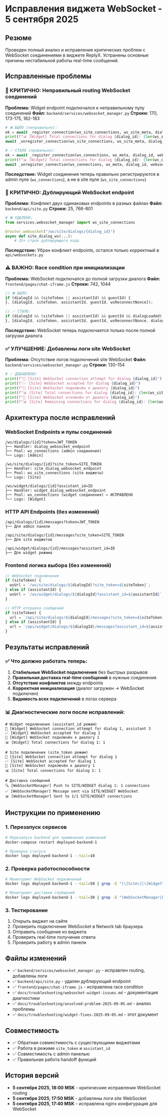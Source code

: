 # Исправления виджета WebSocket - 5 сентября 2025

## Резюме
Проведен полный анализ и исправление критических проблем с WebSocket соединениями в виджете ReplyX. Устранены основные причины нестабильной работы real-time сообщений.

## Исправленные проблемы

### 🚨 КРИТИЧНО: Неправильный routing WebSocket соединений
**Проблема:** Widget endpoint подключался к неправильному пулу соединений
**Файл:** `backend/services/websocket_manager.py`
**Строки:** 170, 173-175, 182-183

```python
# ❌ БЫЛО (неправильно):
ok = await _register_connection(ws_site_connections, ws_site_meta, dialog_id, websocket)
print(f"📊 [Widget] Total connections for dialog {dialog_id}: {len(ws_site_connections[dialog_id])}")
await _unregister_connection(ws_site_connections, ws_site_meta, dialog_id, websocket)

# ✅ СТАЛО (правильно):
ok = await _register_connection(ws_connections, ws_meta, dialog_id, websocket)  
print(f"📊 [Widget] Total connections for dialog {dialog_id}: {len(ws_connections[dialog_id])}")
await _unregister_connection(ws_connections, ws_meta, dialog_id, websocket)
```

**Последствие:** Widget соединения теперь правильно регистрируются в admin пуле (`ws_connections`), а не в site пуле (`ws_site_connections`)

### 🚨 КРИТИЧНО: Дублирующий WebSocket endpoint
**Проблема:** Конфликт двух одинаковых endpoints в разных файлах
**Файл:** `backend/api/site.py`
**Строки:** 25, 766-801

```python
# ❌ УДАЛЕНО:
from services.websocket_manager import ws_site_connections

@router.websocket("/ws/site/dialogs/{dialog_id}")
async def site_dialog_ws(...):
    # 35+ строк дублирующего кода
```

**Последствие:** Убран конфликт endpoints, остался только корректный в `api/websockets.py`

### ⚠️ ВАЖНО: Race condition при инициализации
**Проблема:** WebSocket подключался до полной загрузки диалога
**Файл:** `frontend/pages/chat-iframe.js` 
**Строки:** 742, 1044

```javascript
// ❌ БЫЛО:
if (dialogId && (siteToken || assistantId) && guestId) {
}, [dialogId, siteToken, assistantId, guestId, wsReconnectNonce]);

// ✅ СТАЛО:
if (dialogId && (siteToken || assistantId) && guestId && dialogLoaded) {
}, [dialogId, siteToken, assistantId, guestId, wsReconnectNonce, dialogLoaded]);
```

**Последствие:** WebSocket теперь подключается только после полной загрузки диалога

### ✅ УЛУЧШЕНИЕ: Добавлены логи site WebSocket
**Проблема:** Отсутствие логов подключений site WebSocket
**Файл:** `backend/services/websocket_manager.py`
**Строки:** 130-154

```python
# ✅ ДОБАВЛЕНО:
print(f"🔌 [Site] WebSocket connection attempt for dialog {dialog_id}")
print(f"✅ [Site] WebSocket accepted for dialog {dialog_id}")
print(f"🔌 [Site] WebSocket подключён к диалогу {dialog_id}")
print(f"📊 [Site] Total connections for dialog {dialog_id}: {len(ws_site_connections[dialog_id])}")
print(f"🔌 [Site] WebSocket отключён от диалога {dialog_id}")
print(f"📊 [Site] Remaining connections for dialog {dialog_id}: {len(ws_site_connections.get(dialog_id, []))}")
```

## Архитектура после исправлений

### WebSocket Endpoints и пулы соединений
```
/ws/dialogs/{id}?token=JWT_TOKEN
├── Handler: dialog_websocket_endpoint
├── Pool: ws_connections (admin соединения)
└── Logs: [Admin]

/ws/site/dialogs/{id}?site_token=SITE_TOKEN  
├── Handler: site_dialog_websocket_endpoint
├── Pool: ws_site_connections (site виджеты)
└── Logs: [Site]

/ws/widget/dialogs/{id}?assistant_id=ID
├── Handler: widget_dialog_websocket_endpoint  
├── Pool: ws_connections (widget соединения) ← ИСПРАВЛЕНО
└── Logs: [Widget]
```

### HTTP API Endpoints (без изменений)
```
/api/dialogs/{id}/messages?token=JWT_TOKEN
├── Для admin панели

/api/site/dialogs/{id}/messages?site_token=SITE_TOKEN
├── Для site виджетов

/api/widget/dialogs/{id}/messages?assistant_id=ID  
├── Для widget режима
```

### Frontend логика выбора (без изменений)
```javascript
// WebSocket подключение
if (siteToken) {
  wsUrl = `/ws/site/dialogs/${dialogId}?site_token=${siteToken}`;
} else if (assistantId) {
  wsUrl = `/ws/widget/dialogs/${dialogId}?assistant_id=${assistantId}`;
}

// HTTP отправка сообщений
if (siteToken) {
  url = `/api/site/dialogs/${dialogId}/messages?site_token=${siteToken}`;
} else if (assistantId) {  
  url = `/api/widget/dialogs/${dialogId}/messages?assistant_id=${assistantId}`;
}
```

## Результаты исправлений

### ✅ Что должно работать теперь:
1. **Стабильные WebSocket подключения** без быстрых разрывов
2. **Правильная доставка real-time сообщений** в нужные соединения
3. **Отсутствие конфликтов** между endpoints
4. **Корректная инициализация** (диалог загружен → WebSocket подключен)
5. **Видимость всех подключений** в логах сервера

### 📊 Диагностические логи после исправлений:
```
# Widget подключения (assistant_id режим)
🔌 [Widget] WebSocket connection attempt for dialog 1, assistant 3
✅ [Widget] WebSocket accepted for dialog 1
🔌 [Widget] WebSocket подключён к диалогу 1
📊 [Widget] Total connections for dialog 1: 1

# Site подключения (site_token режим)  
🔌 [Site] WebSocket connection attempt for dialog 1
✅ [Site] WebSocket accepted for dialog 1
🔌 [Site] WebSocket подключён к диалогу 1
📊 [Site] Total connections for dialog 1: 1

# Доставка сообщений
🔍 [WebSocketManager] Push to SITE/WIDGET dialog 1: 1 connections
✅ [WebSocketManager] Message sent via SITE/WIDGET WebSocket  
📊 [WebSocketManager] Sent to 1/1 SITE/WIDGET connections
```

## Инструкции по применению

### 1. Перезапуск сервисов
```bash
# Перезапуск backend для применения изменений
docker-compose restart deployed-backend-1

# Проверка статуса
docker logs deployed-backend-1 --tail=10
```

### 2. Проверка работоспособности
```bash
# Мониторинг WebSocket подключений
docker logs deployed-backend-1 --tail=50 | grep -E "(\[Site\]|\[Widget\]|\[Admin\])"

# Мониторинг доставки сообщений
docker logs deployed-backend-1 --tail=30 | grep -E "(WebSocketManager|Push to|Message sent)"
```

### 3. Тестирование
1. Открыть виджет на сайте
2. Проверить подключение WebSocket в Network tab браузера
3. Отправить сообщение из виджета  
4. Проверить real-time получение ответа
5. Проверить работу в admin панели

## Файлы изменений
- ✅ `backend/services/websocket_manager.py` - исправлен routing, добавлены логи
- ✅ `backend/api/site.py` - удален дублирующий endpoint  
- ✅ `frontend/pages/chat-iframe.js` - исправлена race condition
- ✅ `docs/troubleshooting/websocket-widget-issues.md` - документация диагностики
- ✅ `docs/troubleshooting/unsolved-problem-2025-09-05.md` - анализ проблемы
- ✅ `docs/troubleshooting/widget-fixes-2025-09-05.md` - этот документ

## Совместимость
- ✅ Обратная совместимость с существующими виджетами
- ✅ Работа в режиме `site_token` и `assistant_id`  
- ✅ Совместимость с admin панелью
- ✅ Правильная работа handoff функций

## История версий
- **5 сентября 2025, 18:00 MSK** - критические исправления WebSocket routing
- **5 сентября 2025, 17:50 MSK** - добавлены логи site WebSocket
- **5 сентября 2025, 17:40 MSK** - исправлена nginx конфигурация для WebSocket